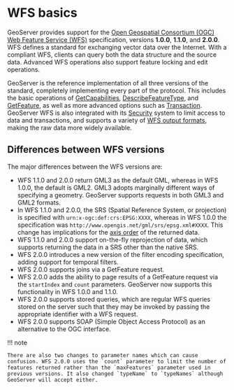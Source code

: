 # WFS basics

GeoServer provides support for the [Open Geospatial Consortium (OGC)](http://www.opengeospatial.org) [Web Feature Service (WFS)](http://www.opengeospatial.org/standards/wms) specification, versions **1.0.0**, **1.1.0**, and **2.0.0**. WFS defines a standard for exchanging vector data over the Internet. With a compliant WFS, clients can query both the data structure and the source data. Advanced WFS operations also support feature locking and edit operations.

GeoServer is the reference implementation of all three versions of the standard, completely implementing every part of the protocol. This includes the basic operations of [GetCapabilities](reference.md#wfs_getcap), [DescribeFeatureType](reference.md#wfs_dft), and [GetFeature](reference.md#wfs_getfeature), as well as more advanced options such as [Transaction](reference.md#wfs_wfst). GeoServer WFS is also integrated with its [Security](../../security/index.md) system to limit access to data and transactions, and supports a variety of [WFS output formats](outputformats.md), making the raw data more widely available.

## Differences between WFS versions

The major differences between the WFS versions are:

-   WFS 1.1.0 and 2.0.0 return GML3 as the default GML, whereas in WFS 1.0.0, the default is GML2. GML3 adopts marginally different ways of specifying a geometry. GeoServer supports requests in both GML3 and GML2 formats.
-   In WFS 1.1.0 and 2.0.0, the SRS (Spatial Reference System, or projection) is specified with `urn:x-ogc:def:crs:EPSG:XXXX`, whereas in WFS 1.0.0 the specification was `http://www.opengis.net/gml/srs/epsg.xml#XXXX`. This change has implications for the [axis order](axis_order.md) of the returned data.
-   WFS 1.1.0 and 2.0.0 support on-the-fly reprojection of data, which supports returning the data in a SRS other than the native SRS.
-   WFS 2.0.0 introduces a new version of the filter encoding specification, adding support for temporal filters.
-   WFS 2.0.0 supports joins via a GetFeature request.
-   WFS 2.0.0 adds the ability to page results of a GetFeature request via the `startIndex` and `count` parameters. GeoServer now supports this functionality in WFS 1.0.0 and 1.1.0.
-   WFS 2.0.0 supports stored queries, which are regular WFS queries stored on the server such that they may be invoked by passing the appropriate identifier with a WFS request.
-   WFS 2.0.0 supports SOAP (Simple Object Access Protocol) as an alternative to the OGC interface.

!!! note

    There are also two changes to parameter names which can cause confusion. WFS 2.0.0 uses the `count` parameter to limit the number of features returned rather than the `maxFeatures` parameter used in previous versions. It also changed `typeName` to `typeNames` although GeoServer will accept either.
